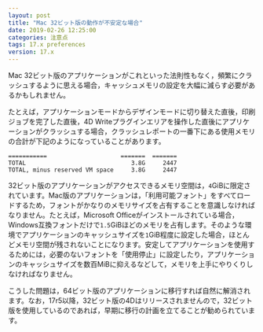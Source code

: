 ```yaml
---
layout: post
title: "Mac 32ビット版の動作が不安定な場合"
date: 2019-02-26 12:25:00
categories: 注意点
tags: 17.x preferences
version: 17.x
---
```


Mac 32ビット版のアプリケーションがこれといった法則性もなく，頻繁にクラッシュするように思える場合，キャッシュメモリの設定を大幅に減らす必要があるかもしれません。

たとえば，アプリケーションモードからデザインモードに切り替えた直後，印刷ジョブを完了した直後，4D Writeプラグインエリアを操作した直後にアプリケーションがクラッシュする場合，クラッシュレポートの一番下にある使用メモリの合計が下記のようになっていることがあります。

```
===========                     =======  ======= 
TOTAL                              3.8G     2447 
TOTAL, minus reserved VM space     3.8G     2447 
```

32ビット版のアプリケーションがアクセスできるメモリ空間は，``4``GiBに限定されています。Mac版のアプリケーションは，「利用可能フォント」をすべてロードするため，フォントがかなりのメモリサイズを占有することを意識しなければなりません。たとえば，Microsoft Officeがインストールされている場合，Windows互換フォントだけで``1.5``GiBほどのメモリを占有します。そのような環境でアプリケーションのキャッシュサイズを``1``GiB程度に設定した場合，ほとんどメモリ空間が残されないことになります。安定してアプリケーションを使用するためには，必要のないフォントを「使用停止」に設定したり，アプリケーションのキャッシュサイズを数百MiBに抑えるなどして，メモリを上手にやりくりしなければなりません。

こうした問題は，64ビット版のアプリケーションに移行すれば自然に解消されます。なお，17r5以降，32ビット版の4Dはリリースされませんので，32ビット版を使用しているのであれば，早期に移行の計画を立てることが勧められています。
